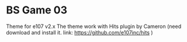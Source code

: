 # BS Game 03
Theme for e107 v2.x
The theme work with Hits plugin by Cameron (need download and install it. link: https://github.com/e107inc/hits )
